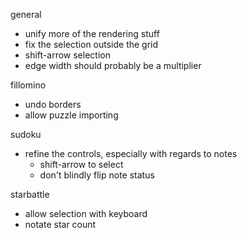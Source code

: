 general
- unify more of the rendering stuff
- fix the selection outside the grid
- shift-arrow selection
- edge width should probably be a multiplier

fillomino
- undo borders
- allow puzzle importing

sudoku
- refine the controls, especially with regards to notes
    - shift-arrow to select
    - don't blindly flip note status

starbattle
- allow selection with keyboard
- notate star count
